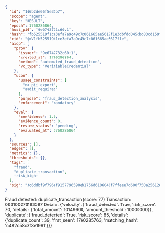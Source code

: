 ```json
{
  "id": "1d6b2de66f5e31b7",
  "scope": "agent",
  "key": "RESULT",
  "epoch": 1760286864,
  "host_pid": "9e6742732c60:1",
  "hash": "fb525519f1ce3efa7a9c49c7c061665ae5617f1e3dbfdd045cbd83cd159f0a9c",
  "cid": "QmV1fb525519f1ce3efa7a9c49c7c061665ae5617f1e",
  "aicp": {
    "prov": {
      "issuer": "9e6742732c60:1",
      "created_at": 1760286864,
      "method": "automated_fraud_detection",
      "vc_type": "VerifiableCredential"
    },
    "ucon": {
      "usage_constraints": [
        "no_pii_export",
        "audit_required"
      ],
      "purpose": "fraud_detection_analysis",
      "enforcement": "mandatory"
    },
    "eval": {
      "confidence": 1.0,
      "evidence_count": 0,
      "review_status": "pending",
      "evaluated_at": 1760286864
    }
  },
  "sources": [],
  "edges": [],
  "metrics": {},
  "thresholds": {},
  "tags": [
    "fraud",
    "duplicate_transaction",
    "risk_high"
  ],
  "sig": "3c6ddbf9f796ef9157796590eb1756d6106040f7ffeee7d600f750a256128847"
}
```

Fraud detected: duplicate_transaction (score: 77)
Transaction: 063100276193597
Details: {'velocity': {'fraud_detected': True, 'risk_score': 70, 'details': {'total_amount': 10149600, 'amount_threshold': 10000000}}, 'duplicate': {'fraud_detected': True, 'risk_score': 85, 'details': {'duplicate_count': 39, 'first_seen': 1760285763, 'matching_hash': 'c482c58c8f3e1991'}}}